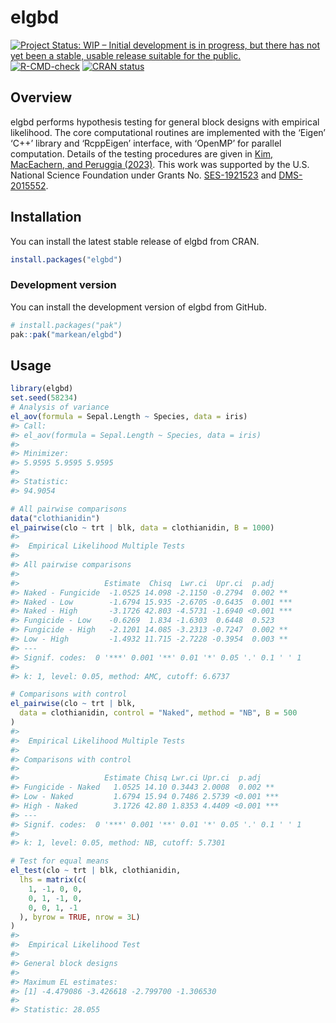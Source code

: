 
<!-- README.md is generated from README.Rmd. Please edit that file -->

# elgbd

<!-- badges: start -->

[![Project Status: WIP – Initial development is in progress, but there
has not yet been a stable, usable release suitable for the
public.](https://www.repostatus.org/badges/latest/wip.svg)](https://www.repostatus.org/#wip)
[![R-CMD-check](https://github.com/markean/elgbd/actions/workflows/check-standard.yaml/badge.svg)](https://github.com/markean/elgbd/actions/workflows/check-standard.yaml)
[![CRAN
status](https://www.r-pkg.org/badges/version/elgbd)](https://CRAN.R-project.org/package=elgbd)
<!-- badges: end -->

## Overview

elgbd performs hypothesis testing for general block designs with
empirical likelihood. The core computational routines are implemented
with the ‘Eigen’ ‘C++’ library and ‘RcppEigen’ interface, with ‘OpenMP’
for parallel computation. Details of the testing procedures are given in
[Kim, MacEachern, and Peruggia
(2023)](https://doi.org/10.1080/10485252.2023.2206919). This work was
supported by the U.S. National Science Foundation under Grants
No. [SES-1921523](https://www.nsf.gov/awardsearch/showAward?AWD_ID=1921523)
and
[DMS-2015552](https://www.nsf.gov/awardsearch/showAward?AWD_ID=2015552).

## Installation

You can install the latest stable release of elgbd from CRAN.

``` r
install.packages("elgbd")
```

### Development version

You can install the development version of elgbd from GitHub.

``` r
# install.packages("pak")
pak::pak("markean/elgbd")
```

## Usage

``` r
library(elgbd)
set.seed(58234)
# Analysis of variance
el_aov(formula = Sepal.Length ~ Species, data = iris)
#> Call:
#> el_aov(formula = Sepal.Length ~ Species, data = iris)
#> 
#> Minimizer:
#> 5.9595 5.9595 5.9595
#> 
#> Statistic:
#> 94.9054

# All pairwise comparisons
data("clothianidin")
el_pairwise(clo ~ trt | blk, data = clothianidin, B = 1000)
#> 
#>  Empirical Likelihood Multiple Tests
#> 
#> All pairwise comparisons
#> 
#>                   Estimate  Chisq  Lwr.ci  Upr.ci  p.adj    
#> Naked - Fungicide  -1.0525 14.098 -2.1150 -0.2794  0.002 ** 
#> Naked - Low        -1.6794 15.935 -2.6705 -0.6435  0.001 ***
#> Naked - High       -3.1726 42.803 -4.5731 -1.6940 <0.001 ***
#> Fungicide - Low    -0.6269  1.834 -1.6303  0.6448  0.523    
#> Fungicide - High   -2.1201 14.085 -3.2313 -0.7247  0.002 ** 
#> Low - High         -1.4932 11.715 -2.7228 -0.3954  0.003 ** 
#> ---
#> Signif. codes:  0 '***' 0.001 '**' 0.01 '*' 0.05 '.' 0.1 ' ' 1
#> 
#> k: 1, level: 0.05, method: AMC, cutoff: 6.6737

# Comparisons with control
el_pairwise(clo ~ trt | blk,
  data = clothianidin, control = "Naked", method = "NB", B = 500
)
#> 
#>  Empirical Likelihood Multiple Tests
#> 
#> Comparisons with control
#> 
#>                   Estimate Chisq Lwr.ci Upr.ci  p.adj    
#> Fungicide - Naked   1.0525 14.10 0.3443 2.0008  0.002 ** 
#> Low - Naked         1.6794 15.94 0.7486 2.5739 <0.001 ***
#> High - Naked        3.1726 42.80 1.8353 4.4409 <0.001 ***
#> ---
#> Signif. codes:  0 '***' 0.001 '**' 0.01 '*' 0.05 '.' 0.1 ' ' 1
#> 
#> k: 1, level: 0.05, method: NB, cutoff: 5.7301

# Test for equal means
el_test(clo ~ trt | blk, clothianidin,
  lhs = matrix(c(
    1, -1, 0, 0,
    0, 1, -1, 0,
    0, 0, 1, -1
  ), byrow = TRUE, nrow = 3L)
)
#> 
#>  Empirical Likelihood Test
#> 
#> General block designs
#> 
#> Maximum EL estimates:
#> [1] -4.479086 -3.426618 -2.799700 -1.306530
#> 
#> Statistic: 28.055
```
